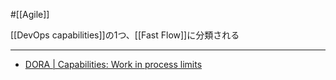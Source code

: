 #[[Agile]]

[[DevOps capabilities]]の1つ、[[Fast Flow]]に分類される

---

- [DORA | Capabilities: Work in process limits](https://dora.dev/capabilities/work-in-process-limits/)